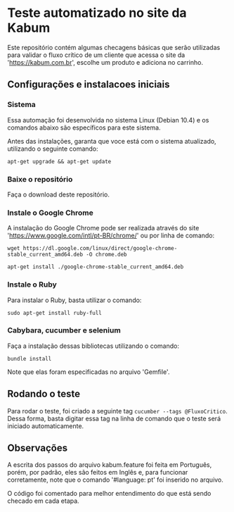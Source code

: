 # Teste automatizado no site da Kabum

Este repositório contém algumas checagens básicas que serão utilizadas para validar o fluxo crítico de um cliente que acessa o site da 'https://kabum.com.br', escolhe um produto e adiciona no carrinho.

## Configurações e instalacoes iniciais

### Sistema

Essa automação foi desenvolvida no sistema Linux (Debian 10.4) e os comandos abaixo são específicos para este sistema.

Antes das instalações, garanta que voce está com o sistema atualizado, utilizando o seguinte comando:

`apt-get upgrade && apt-get update`

### Baixe o repositório

Faça o download deste repositório.

### Instale o Google Chrome

A instalação do Google Chrome pode ser realizada através do site 'https://www.google.com/intl/pt-BR/chrome/' ou por linha de comando:

`wget https://dl.google.com/linux/direct/google-chrome-stable_current_amd64.deb -O chrome.deb`

`apt-get install ./google-chrome-stable_current_amd64.deb`

### Instale o Ruby

Para instalar o Ruby, basta utilizar o comando:

`sudo apt-get install ruby-full`

### Cabybara, cucumber e selenium

Faça a instalação dessas bibliotecas utilizando o comando:

`bundle install`

Note que elas foram especificadas no arquivo 'Gemfile'.

## Rodando o teste

Para rodar o teste, foi criado a seguinte tag `cucumber --tags @FluxoCritico`. Dessa forma, basta digitar essa tag na linha de comando que o teste será iniciado automaticamente.

## Observações

A escrita dos passos do arquivo kabum.feature foi feita em Português, porém, por padrão, eles são feitos em Inglês e, para funcionar corretamente, note que o comando '#language: pt' foi inserido no arquivo.

O código foi comentado para melhor entendimento do que está sendo checado em cada etapa.

